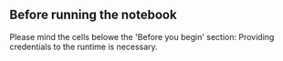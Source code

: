 ## Before running the notebook
Please mind the cells belowe the 'Before you begin' section: Providing credentials to the runtime is necessary.